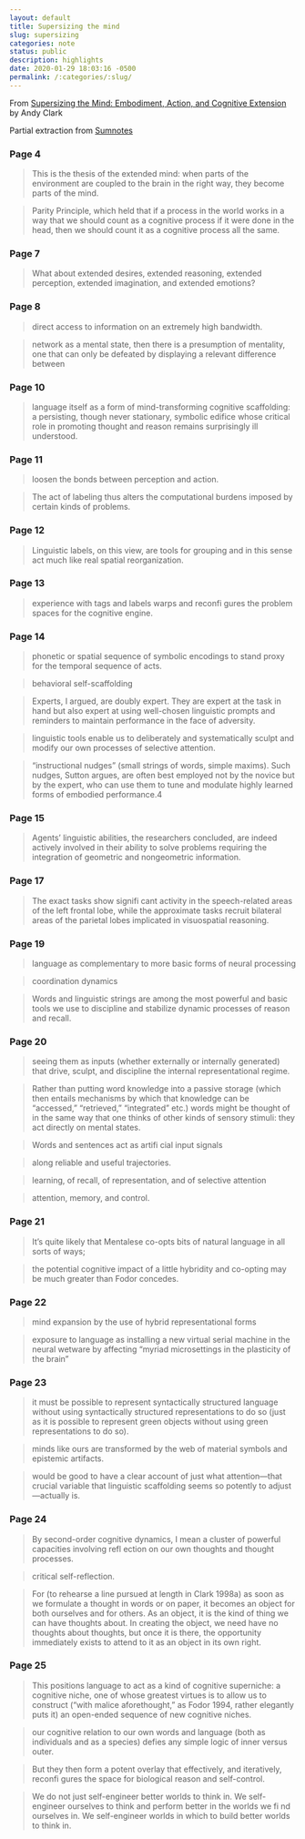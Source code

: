```yaml
---
layout: default
title: Supersizing the mind
slug: supersizing
categories: note
status: public
description: highlights
date: 2020-01-29 18:03:16 -0500
permalink: /:categories/:slug/
---
```


From [Supersizing the Mind: Embodiment, Action, and Cognitive Extension](https://global.oup.com/academic/product/supersizing-the-mind-9780195333213?cc=us&lang=en&) by Andy Clark

Partial extraction from [Sumnotes](https://www.sumnotes.net/viewer.php)


### Page 4

> This is the thesis of the extended mind: when parts of the environment are coupled to the brain in the right way, they become parts of the mind.

> Parity Principle, which held that if a process in the world works in a way that we should count as a cognitive process if it were done in the head, then we should count it as a cognitive process all the same.

### Page 7

> What about extended desires, extended reasoning, extended perception, extended imagination, and extended emotions?

### Page 8

> direct access to information on an extremely high bandwidth.

> network as a mental state, then there is a presumption of mentality, one that can only be defeated by displaying a relevant difference between

### Page 10

> language itself as a form of mind-transforming cognitive scaffolding: a persisting, though never stationary, symbolic edifice whose critical role in promoting thought and reason remains surprisingly ill understood.

### Page 11

> loosen the bonds between perception and action.

> The act of labeling thus alters the computational burdens imposed by certain kinds of problems.

### Page 12

> Linguistic labels, on this view, are tools for grouping and in this sense act much like real spatial reorganization.

### Page 13

> experience with tags and labels warps and reconfi gures the problem spaces for the cognitive engine.

### Page 14

> phonetic or spatial sequence of symbolic encodings to stand proxy for the temporal sequence of acts.

> behavioral self-scaffolding

> Experts, I argued, are doubly expert. They are expert at the task in hand but also expert at using well-chosen linguistic prompts and reminders to maintain performance in the face of adversity.

> linguistic tools enable us to deliberately and systematically sculpt and modify our own processes of selective attention.

> “instructional nudges” (small strings of words, simple maxims). Such nudges, Sutton argues, are often best employed not by the novice but by the expert, who can use them to tune and modulate highly learned forms of embodied performance.4

### Page 15

> Agents’ linguistic abilities, the researchers concluded, are indeed actively involved in their ability to solve problems requiring the integration of geometric and nongeometric information.

### Page 17

> The exact tasks show signifi cant activity in the speech-related areas of the left frontal lobe, while the approximate tasks recruit bilateral areas of the parietal lobes implicated in visuospatial reasoning.

### Page 19

> language as complementary to more basic forms of neural processing

> coordination dynamics

> Words and linguistic strings are among the most powerful and basic tools we use to discipline and stabilize dynamic processes of reason and recall.

### Page 20

> seeing them as inputs (whether externally or internally generated) that drive, sculpt, and discipline the internal representational regime.

> Rather than putting word knowledge into a passive storage (which then entails mechanisms by which that knowledge can be “accessed,” “retrieved,” “integrated” etc.) words might be thought of in the same way that one thinks of other kinds of sensory stimuli: they act directly on mental states.

> Words and sentences act as artifi cial input signals

> along reliable and useful trajectories.

> learning, of recall, of representation, and of selective attention

> attention, memory, and control.

### Page 21

> It’s quite likely that Mentalese co-opts bits of natural language in all sorts of ways;

> the potential cognitive impact of a little hybridity and co-opting may be much greater than Fodor concedes.

### Page 22

> mind expansion by the use of hybrid representational forms

> exposure to language as installing a new virtual serial machine in the neural wetware by affecting “myriad microsettings in the plasticity of the brain”

### Page 23

> it must be possible to represent syntactically structured language without using syntactically structured representations to do so (just as it is possible to represent green objects without using green representations to do so).

> minds like ours are transformed by the web of material symbols and epistemic artifacts.

> would be good to have a clear account of just what attention—that crucial variable that linguistic scaffolding seems so potently to adjust—actually is.

### Page 24

> By second-order cognitive dynamics, I mean a cluster of powerful capacities involving refl ection on our own thoughts and thought processes.

> critical self-reflection.

> For (to rehearse a line pursued at length in Clark 1998a) as soon as we formulate a thought in words or on paper, it becomes an object for both ourselves and for others. As an object, it is the kind of thing we can have thoughts about. In creating the object, we need have no thoughts about thoughts, but once it is there, the opportunity immediately exists to attend to it as an object in its own right.

### Page 25

> This positions language to act as a kind of cognitive superniche: a cognitive niche, one of whose greatest virtues is to allow us to construct (“with malice aforethought,” as Fodor 1994, rather elegantly puts it) an open-ended sequence of new cognitive niches.

> our cognitive relation to our own words and language (both as individuals and as a species) defies any simple logic of inner versus outer.

> But they then form a potent overlay that effectively, and iteratively, reconfi gures the space for biological reason and self-control.

> We do not just self-engineer better worlds to think in. We self-engineer ourselves to think and perform better in the worlds we fi nd ourselves in. We self-engineer worlds in which to build better worlds to think in.

